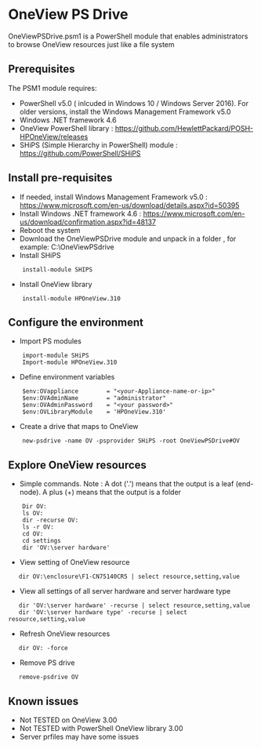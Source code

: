# OneView PS Drive

OneViewPSDrive.psm1 is a PowerShell module that enables administrators to browse OneView resources just like a file system


## Prerequisites
The PSM1 module requires:
   * PowerShell v5.0 ( inlcuded in Windows 10 / Windows Server 2016). For older versions, install the Windows Management Framework v5.0
   * Windows .NET framework 4.6 
   * OneView PowerShell library : https://github.com/HewlettPackard/POSH-HPOneView/releases
   * SHiPS (Simple Hierarchy in PowerShell) module : https://github.com/PowerShell/SHiPS  

## Install pre-requisites
   * If needed, install Windows Management Framework v5.0 : https://www.microsoft.com/en-us/download/details.aspx?id=50395
   * Install Windows .NET framework 4.6 : https://www.microsoft.com/en-us/download/confirmation.aspx?id=48137
   * Reboot the system
   * Download the OneViewPSDrive module and unpack in a folder , for example: C:\OneViewPSdrive
   * Install SHiPS 
```
    install-module SHIPS
```
   * Install OneView library 
```
    install-module HPOneView.310
```


## Configure the environment 

   * Import PS modules
```
    import-module SHiPS
    Import-module HPOneView.310
```   
   *  Define environment variables
```
    $env:OVappliance        = "<your-Appliance-name-or-ip>"
    $env:OVAdminName        = "administrator"
    $env:OVAdminPassword    = "<your password>"
    $env:OVLibraryModule    = 'HPOneView.310'
```
   * Create a drive that maps to OneView 
```
    new-psdrive -name OV -psprovider SHiPS -root OneViewPSDrive#OV
``` 

## Explore OneView resources

   * Simple commands. Note : A dot ('.') means that the output is a leaf (end-node). A plus (+) means that the output is a folder
```
    Dir OV:
    ls OV:
    dir -recurse OV:
    ls -r OV:
    cd OV:
    cd settings
    dir 'OV:\server hardware'
```   

   * View setting of OneView resource
```
   dir OV:\enclosure\F1-CN75140CR5 | select resource,setting,value
```

   * View all settings of all server hardware and server hardware type
```
   dir 'OV:\server hardware' -recurse | select resource,setting,value
   dir 'OV:\server hardware type' -recurse | select resource,setting,value
```

   * Refresh OneView resources
```
   dir OV: -force
```

   * Remove PS drive 
```
   remove-psdrive OV
```

## Known issues

   * Not TESTED on OneView 3.00
   * Not TESTED with PowerShell OneView library 3.00
   * Server prfiles may have some issues